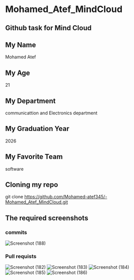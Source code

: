 # Mohamed_Atef_MindCloud

## Github task for Mind Cloud


## My Name

Mohamed Atef

## My Age

21

## My Department

communicattion and Electronics department

## My Graduation Year

2026

## My Favorite Team

software

## Cloning my repo

git clone https://github.com/Mohamed-atef345/-Mohamed_Atef_MindCloud.git

## The required screenshots
### commits
![Screenshot (188)](https://github.com/Mohamed-atef345/Mohamed_Atef_MindCloud/assets/148637608/e78b1225-6c82-4081-af70-b2743c1266d2)

### Pull requists
![Screenshot (182)](https://github.com/Mohamed-atef345/Mohamed_Atef_MindCloud/assets/148637608/491d8cfe-5c00-4d75-b606-9abfee4d4e3d)
![Screenshot (183)](https://github.com/Mohamed-atef345/Mohamed_Atef_MindCloud/assets/148637608/979263d6-8a98-4127-98ad-e4454fd0042a)
![Screenshot (184)](https://github.com/Mohamed-atef345/Mohamed_Atef_MindCloud/assets/148637608/d4d765f6-c968-4263-9421-67617f850a13)
![Screenshot (185)](https://github.com/Mohamed-atef345/Mohamed_Atef_MindCloud/assets/148637608/e9989497-ef8e-446c-82d4-83b7ec45536a)
![Screenshot (186)](https://github.com/Mohamed-atef345/Mohamed_Atef_MindCloud/assets/148637608/a06ec60b-b5c4-48bf-be2e-2250e1c3da58)




